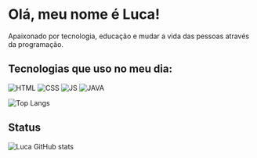 # Olá, meu nome é Luca!
 Apaixonado por tecnologia, educação e mudar a vida das pessoas através da programação.

## Tecnologias que uso no meu dia:

![HTML](https://img.shields.io/badge/HTML5-E34F26?style=for-the-badge&logo=html5&logoColor=white) ![CSS](https://img.shields.io/badge/CSS3-1572B6?style=for-the-badge&logo=css3&logoColor=white) ![JS](https://img.shields.io/badge/JavaScript-F7DF1E?style=for-the-badge&logo=javascript&logoColor=black) ![JAVA](https://img.shields.io/badge/Java-ED8B00?style=for-the-badge&logo=openjdk&logoColor=white)

![Top Langs](https://github-readme-stats.vercel.app/api/top-langs/?username=devvluca&layout=compact) 

## Status

![Luca GitHub stats](https://github-readme-stats.vercel.app/api?username=devvluca&show_icons=true&theme=radical)






 

